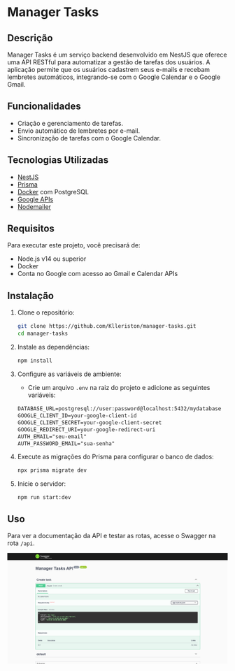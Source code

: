 # Manager Tasks

## Descrição

Manager Tasks é um serviço backend desenvolvido em NestJS que oferece uma API RESTful para automatizar a gestão de tarefas dos usuários. A aplicação permite que os usuários cadastrem seus e-mails e recebam lembretes automáticos, integrando-se com o Google Calendar e o Google Gmail.

## Funcionalidades

- Criação e gerenciamento de tarefas.
- Envio automático de lembretes por e-mail.
- Sincronização de tarefas com o Google Calendar.

## Tecnologias Utilizadas

- [NestJS](https://nestjs.com/)
- [Prisma](https://www.prisma.io/)
- [Docker](https://www.docker.com/) com PostgreSQL
- [Google APIs](https://developers.google.com/apis-explorer)
- [Nodemailer](https://nodemailer.com/)

## Requisitos

Para executar este projeto, você precisará de:

- Node.js v14 ou superior
- Docker
- Conta no Google com acesso ao Gmail e Calendar APIs

## Instalação

1. Clone o repositório:
    ```bash
    git clone https://github.com/Klleriston/manager-tasks.git
    cd manager-tasks
    ```

2. Instale as dependências:
    ```bash
    npm install
    ```

3. Configure as variáveis de ambiente:
    - Crie um arquivo `.env` na raiz do projeto e adicione as seguintes variáveis:
    ```env
    DATABASE_URL=postgresql://user:password@localhost:5432/mydatabase
    GOOGLE_CLIENT_ID=your-google-client-id
    GOOGLE_CLIENT_SECRET=your-google-client-secret
    GOOGLE_REDIRECT_URI=your-google-redirect-uri
    AUTH_EMAIL="seu-email"
    AUTH_PASSWORD_EMAIL="sua-senha"
    ```

4. Execute as migrações do Prisma para configurar o banco de dados:
    ```bash
    npx prisma migrate dev
    ```

5. Inicie o servidor:
    ```bash
    npm run start:dev
    ```

## Uso

Para ver a documentação da API e testar as rotas, acesse o Swagger na rota `/api`.

![Swagger](assets/swagger.png)

